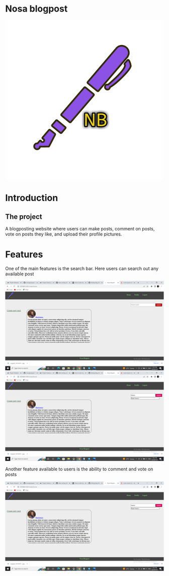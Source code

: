 # Nosa blogpost

<img src="https://raw.githubusercontent.com/Coder1967/Blog_Post_Website/main/assets/logo.jpg">


# Introduction

## The project
A blogposting website where users can make posts, comment on posts, vote on posts they like,
and upload their profile pictures.

# Features
One of the main features is the search bar. Here users can search out any available post

<img src="https://github.com/Coder1967/Blog_Post_Website/blob/main/assets/Screenshot%20(50).png">
<img src="https://github.com/Coder1967/Blog_Post_Website/blob/main/assets/Screenshot%20(51).png">

Another feature available to users is the ability to comment and vote on posts

<img src="https://github.com/Coder1967/Blog_Post_Website/blob/main/assets/Screenshot%20(51).png">
